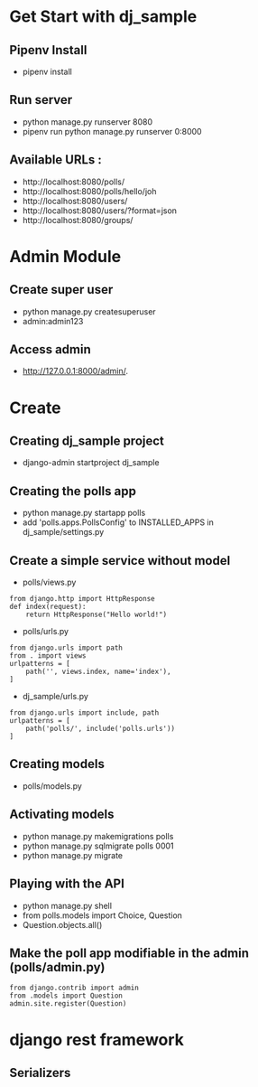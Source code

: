 # Get Start with dj_sample
## Pipenv Install
- pipenv install 
## Run server
- python manage.py runserver 8080
- pipenv run python manage.py runserver 0:8000
## Available URLs :
- http://localhost:8080/polls/
- http://localhost:8080/polls/hello/joh
- http://localhost:8080/users/
- http://localhost:8080/users/?format=json
- http://localhost:8080/groups/

# Admin Module
## Create super user
* python manage.py createsuperuser
* admin:admin123
## Access admin
* http://127.0.0.1:8000/admin/.

# Create
## Creating dj_sample project
- django-admin startproject dj_sample
## Creating the polls app
- python manage.py startapp polls
- add 'polls.apps.PollsConfig' to INSTALLED_APPS in dj_sample/settings.py
## Create a simple service without model
- polls/views.py
```
from django.http import HttpResponse
def index(request):
    return HttpResponse("Hello world!")
```
- polls/urls.py
```
from django.urls import path
from . import views
urlpatterns = [
    path('', views.index, name='index'),
]
```
- dj_sample/urls.py
```
from django.urls import include, path
urlpatterns = [
    path('polls/', include('polls.urls'))
]
```
## Creating models
- polls/models.py
## Activating models
- python manage.py makemigrations polls
- python manage.py sqlmigrate polls 0001
- python manage.py migrate
## Playing with the API
- python manage.py shell
- from polls.models import Choice, Question
- Question.objects.all()
## Make the poll app modifiable in the admin (polls/admin.py)
```
from django.contrib import admin
from .models import Question
admin.site.register(Question)
```

# django rest framework
## Serializers

